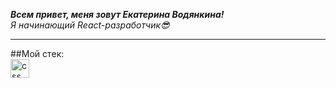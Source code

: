___Всем привет, меня зовут Екатерина Водянкина!___
<br>
_Я начинающий React-разработчик😎_

***

##Мой стeк:
<br>
<img  alt="css" width="30px" src="https://user-images.githubusercontent.com/100767361/192204900-b4cd5e87-e3df-4eeb-9edb-2adda57393d1.png">


